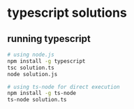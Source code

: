 # typescript solutions

## running typescript
```bash
# using node.js
npm install -g typescript
tsc solution.ts
node solution.js

# using ts-node for direct execution
npm install -g ts-node
ts-node solution.ts
```
